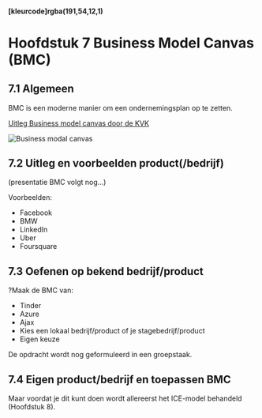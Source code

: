 #### [kleurcode]rgba(191,54,12,1)

#  Hoofdstuk 7 Business Model Canvas (BMC)

## 7.1 Algemeen
BMC is een moderne manier om een ondernemingsplan op te zetten.

<a href="https://www.kvk.nl/advies-en-informatie/innovatie/organisatievernieuwing/business-model-canvas/" target="_new">Uitleg Business model canvas door de KVK</a>

<img src="https://elo.kw1c.nl/CMS/Studie/811%20ICT-Academie/811%20VakkenInhoud/%5BB.05%20BED%5D%20Bedrijfskunde/Productie/04.%20Aanvullend/BMC.svg" title="Business modal canvas">


## 7.2 Uitleg en voorbeelden product(/bedrijf)

(presentatie BMC volgt nog...)

Voorbeelden:
- Facebook
- BMW
- LinkedIn
- Uber
- Foursquare

## 7.3 Oefenen op bekend bedrijf/product

?Maak de BMC van:

- Tinder
- Azure
- Ajax
- Kies een lokaal bedrijf/product of je stagebedrijf/product
- Eigen keuze

De opdracht wordt nog geformuleerd in een groepstaak.

## 7.4 Eigen product/bedrijf en toepassen BMC

Maar voordat je dit kunt doen wordt allereerst het ICE-model behandeld (Hoofdstuk 8).
